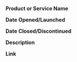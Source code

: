 **Product or Service Name**

**Date Opened/Launched**

<!-- YYYY-MM-DD -->

**Date Closed/Discontinued**

<!-- YYYY-MM-DD -->

**Description**

<!-- A single, descriptive sentence that starts with the name of the product. -->
<!-- An example: Inbox by Gmail aimed to improve email through several key features. -->

**Link**

<!-- Link to a Wikipedia article, or other resource that discusses the product's discontinuation. -->
